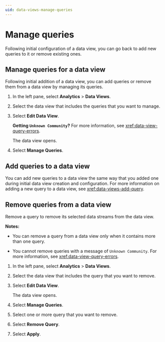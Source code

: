 ```yaml
---
uid: data-views-manage-queries
---
```


# Manage queries

Following initial configuration of a data view, you can go back to add new queries to it or remove existing ones.

## Manage queries for a data view

Following initial addition of a data view, you can add queries or remove them from a data view by managing its queries.

1. In the left pane, select **Analytics** > **Data Views**.

1. Select the data view that includes the queries that you want to manage.

1. Select **Edit Data View**.

	**Getting `Unknown Community`?** For more information, see <xref:data-view-query-errors>.

	The data view opens.

1. Select **Manage Queries**.

## Add queries to a data view

You can add new queries to a data view the same way that you added one during initial data view creation and configuration. For more information on adding a new query to a data view, see <xref:data-views-add-query>.

## Remove queries from a data view

Remove a query to remove its selected data streams from the data view.

**Notes:** 

- You can remove a query from a data view only when it contains more than one query.

- You cannot remove queries with a message of `Unknown Community`. For more information, see <xref:data-view-query-errors>.

1. In the left pane, select **Analytics** > **Data Views**.

1. Select the data view that includes the query that you want to remove.

1. Select **Edit Data View**.

	The data view opens.

1. Select **Manage Queries**.

1. Select one or more query that you want to remove.

1. Select **Remove Query**.

1. Select **Apply**.